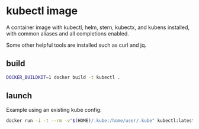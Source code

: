 # kubectl image
A container image with kubectl, helm, stern, kubectx, and kubens installed, with common aliases and all completions enabled.

Some other helpful tools are installed such as curl and jq.

## build
```bash
DOCKER_BUILDKIT=1 docker build -t kubectl .
```

## launch
Example using an existing kube config:
```bash
docker run -i -t --rm -v"$(HOME)/.kube:/home/user/.kube" kubectl:latest
```

